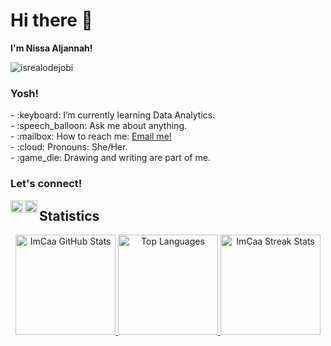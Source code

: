 # <summary><strong>Hi there :wave: 
I'm Nissa Aljannah!</strong></summary>
<p align="left"> <img src="https://komarev.com/ghpvc/?username=goonesmile&label=Profile%20views&color=0e75b6&style=flat" alt="isrealodejobi" />
</p>

### <summary><strong>Yosh!</strong></summary>
<p>
    - :keyboard: I’m currently learning Data Analytics. </br>
    - :speech_balloon: Ask me about anything.</br>
    - :mailbox: How to reach me: <a href="nissaaljannah15@gmail.com">Email me!</a>  </br>
    - :cloud: Pronouns: She/Her. </br>
    - :game_die: Drawing and writing are part of me. </br>
<p>
 
### <summary><strong>Let's connect!</strong></summary>
<a href="https://www.instagram.com/nsa.aljannah_/">
  <img align="left" alt="ca Instagram" width="20px" src="https://simpleicons.now.sh/instagram/495f7e" />
</a>
<a href="https://nissaaljannah.blogspot.com/">
  <img align="left" alt="ca Blog" width="20px" src="https://simpleicons.now.sh/blogger/495f7e" />
</a>

<h2 align="left">Statistics</h2>
<p align="center">
    <a href="https://github.com/nisaaljannah">
        <img height="160em" src="https://github-readme-stats-eight-theta.vercel.app/api?username=ImCaa&show_icons=true&theme=radical&include_all_commits=true&count_private=true" alt="ImCaa GitHub Stats" /> 
        <img height="160em" src="https://github-readme-stats-eight-theta.vercel.app/api/top-langs/?username=ImCaa&layout=compact&langs_count=8&theme=radical" alt="Top Languages" />
         <img height="160em" src="https://github-readme-streak-stats.herokuapp.com/?user=ImCaa&theme=radical" alt="ImCaa Streak Stats" />
    </a>
</p>
